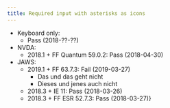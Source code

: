 ```yaml
---
title: Required input with asterisks as icons
---
```


- Keyboard only:
    - Pass (2018-??-??)
- NVDA:
    - 2018.1 + FF Quantum 59.0.2: Pass (2018-04-30)
- JAWS:
    - 2019.1 + FF 63.7.3: Fail (2019-03-27)
        - Das und das geht nicht
        - Dieses und jenes auch nicht
    - 2018.3 + IE 11: Pass (2018-03-26)
    - 2018.3 + FF ESR 52.7.3: Pass (2018-03-27)}